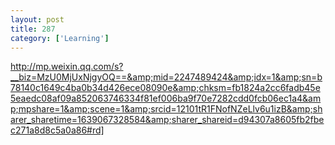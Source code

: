 ```yaml
---
layout: post
title: 287
category: ['Learning']
---
```


http://mp.weixin.qq.com/s?__biz=MzU0MjUxNjgyOQ==&amp;mid=2247489424&amp;idx=1&amp;sn=b78140c1649c4ba0b34d426ece08090e&amp;chksm=fb1824a2cc6fadb45e5eaedc08af09a852063746334f81ef006ba9f70e7282cdd0fcb06ec1a4&amp;mpshare=1&amp;scene=1&amp;srcid=12101tR1FNofNZeLlv6u1izB&amp;sharer_sharetime=1639067328584&amp;sharer_shareid=d94307a8605fb2fbec271a8d8c5a0a86#rd]


